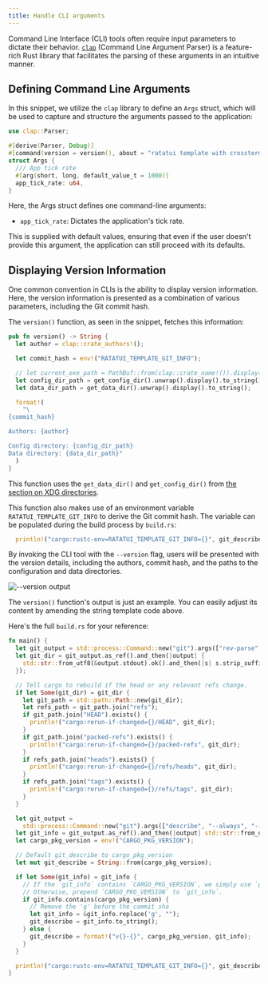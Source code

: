 ```yaml
---
title: Handle CLI arguments
---
```


Command Line Interface (CLI) tools often require input parameters to dictate their behavior.
[`clap`](https://docs.rs/clap/latest/clap/) (Command Line Argument Parser) is a feature-rich Rust
library that facilitates the parsing of these arguments in an intuitive manner.

## Defining Command Line Arguments

In this snippet, we utilize the `clap` library to define an `Args` struct, which will be used to
capture and structure the arguments passed to the application:

```rust
use clap::Parser;

#[derive(Parser, Debug)]
#[command(version = version(), about = "ratatui template with crossterm and tokio")]
struct Args {
  /// App tick rate
  #[arg(short, long, default_value_t = 1000)]
  app_tick_rate: u64,
}
```

Here, the Args struct defines one command-line arguments:

- `app_tick_rate`: Dictates the application's tick rate.

This is supplied with default values, ensuring that even if the user doesn't provide this argument,
the application can still proceed with its defaults.

## Displaying Version Information

One common convention in CLIs is the ability to display version information. Here, the version
information is presented as a combination of various parameters, including the Git commit hash.

The `version()` function, as seen in the snippet, fetches this information:

```rust
pub fn version() -> String {
  let author = clap::crate_authors!();

  let commit_hash = env!("RATATUI_TEMPLATE_GIT_INFO");

  // let current_exe_path = PathBuf::from(clap::crate_name!()).display().to_string();
  let config_dir_path = get_config_dir().unwrap().display().to_string();
  let data_dir_path = get_data_dir().unwrap().display().to_string();

  format!(
    "\
{commit_hash}

Authors: {author}

Config directory: {config_dir_path}
Data directory: {data_dir_path}"
  )
}
```

This function uses the `get_data_dir()` and `get_config_dir()` from
[the section on XDG directories](../config-directories/).

This function also makes use of an environment variable `RATATUI_TEMPLATE_GIT_INFO` to derive the
Git commit hash. The variable can be populated during the build process by `build.rs`:

```rust
  println!("cargo:rustc-env=RATATUI_TEMPLATE_GIT_INFO={}", git_describe);
```

By invoking the CLI tool with the `--version` flag, users will be presented with the version
details, including the authors, commit hash, and the paths to the configuration and data
directories.

![--version output](https://user-images.githubusercontent.com/1813121/252721469-4d5ec38b-e868-46b4-b7b7-1c2c8bc496ac.png)

The `version()` function's output is just an example. You can easily adjust its content by amending
the string template code above.

Here's the full `build.rs` for your reference:

```rust
fn main() {
  let git_output = std::process::Command::new("git").args(["rev-parse", "--git-dir"]).output().ok();
  let git_dir = git_output.as_ref().and_then(|output| {
    std::str::from_utf8(&output.stdout).ok().and_then(|s| s.strip_suffix('\n').or_else(|| s.strip_suffix("\r\n")))
  });

  // Tell cargo to rebuild if the head or any relevant refs change.
  if let Some(git_dir) = git_dir {
    let git_path = std::path::Path::new(git_dir);
    let refs_path = git_path.join("refs");
    if git_path.join("HEAD").exists() {
      println!("cargo:rerun-if-changed={}/HEAD", git_dir);
    }
    if git_path.join("packed-refs").exists() {
      println!("cargo:rerun-if-changed={}/packed-refs", git_dir);
    }
    if refs_path.join("heads").exists() {
      println!("cargo:rerun-if-changed={}/refs/heads", git_dir);
    }
    if refs_path.join("tags").exists() {
      println!("cargo:rerun-if-changed={}/refs/tags", git_dir);
    }
  }

  let git_output =
    std::process::Command::new("git").args(["describe", "--always", "--tags", "--long", "--dirty"]).output().ok();
  let git_info = git_output.as_ref().and_then(|output| std::str::from_utf8(&output.stdout).ok().map(str::trim));
  let cargo_pkg_version = env!("CARGO_PKG_VERSION");

  // Default git_describe to cargo_pkg_version
  let mut git_describe = String::from(cargo_pkg_version);

  if let Some(git_info) = git_info {
    // If the `git_info` contains `CARGO_PKG_VERSION`, we simply use `git_info` as it is.
    // Otherwise, prepend `CARGO_PKG_VERSION` to `git_info`.
    if git_info.contains(cargo_pkg_version) {
      // Remove the 'g' before the commit sha
      let git_info = &git_info.replace('g', "");
      git_describe = git_info.to_string();
    } else {
      git_describe = format!("v{}-{}", cargo_pkg_version, git_info);
    }
  }

  println!("cargo:rustc-env=RATATUI_TEMPLATE_GIT_INFO={}", git_describe);
}

```
